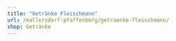 ```yaml
---
title: "Getränke Fleischmann"
url: /mallersdorf-pfaffenberg/getraenke-fleischmann/
shop: Getränke
---
```

